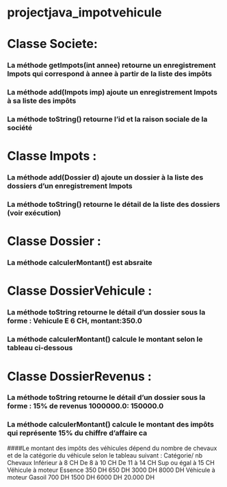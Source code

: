 # projectjava_impotvehicule

#	Classe Societe:
###	La méthode getImpots(int annee) retourne un enregistrement Impots qui correspond à annee  à partir de la liste des impôts
###	La méthode add(Impots imp)  ajoute un enregistrement Impots à sa liste des impôts
###	La méthode toString() retourne l’id et la raison sociale de la société
#	Classe Impots 	 :
###	La méthode add(Dossier d) ajoute un dossier à la liste des dossiers d’un enregistrement Impots
###	La méthode toString() retourne le détail de la liste des dossiers (voir exécution)
#	Classe Dossier 	 :
###	La méthode calculerMontant() est absraite
#	Classe DossierVehicule 	 :
###	La méthode toString retourne le détail d’un dossier sous la forme : Vehicule E 6 CH, montant:350.0 
###	La méthode calculerMontant() calcule le montant selon le tableau ci-dessous
#	Classe DossierRevenus 	 :
###	La méthode toString retourne le détail d’un dossier sous la forme : 15% de revenus 1000000.0: 150000.0
###	La méthode calculerMontant() calcule le montant des impôts qui représente 15% du chiffre d’affaire ca
####Le montant des impôts des véhicules dépend du nombre de chevaux et de la catégorie du véhicule selon le tableau suivant :
Catégorie/ nb Chevaux	Inférieur à 8 CH	De 8 à 10 CH	De 11 à 14 CH	Sup ou égal à 15 CH
Véhicule à moteur Essence	350 DH	650 DH	3000 DH	8000 DH
Véhicule à moteur Gasoil	700 DH	1500 DH	6000 DH	20.000 DH
